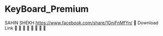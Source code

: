 # KeyBoard_Premium
SAHIN SHEKH
https://www.facebook.com/share/1GniFnMfYn/
🔰 Download  Link 🔰
  🔰            🔰
    🔰        🔰
      🔰    🔰
         🔰   
